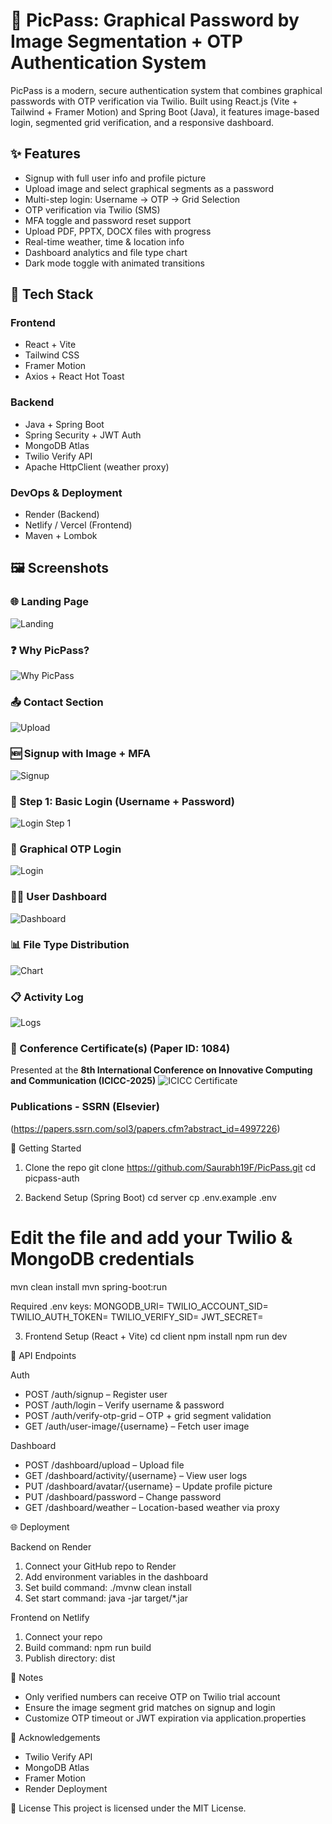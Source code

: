 # 🔐 PicPass: Graphical Password by Image Segmentation + OTP Authentication System

PicPass is a modern, secure authentication system that combines graphical passwords with OTP verification via Twilio. Built using React.js (Vite + Tailwind + Framer Motion) and Spring Boot (Java), it features image-based login, segmented grid verification, and a responsive dashboard.

## ✨ Features
- Signup with full user info and profile picture
- Upload image and select graphical segments as a password
- Multi-step login: Username → OTP → Grid Selection
- OTP verification via Twilio (SMS)
- MFA toggle and password reset support
- Upload PDF, PPTX, DOCX files with progress
- Real-time weather, time & location info
- Dashboard analytics and file type chart
- Dark mode toggle with animated transitions

## 🧩 Tech Stack

### Frontend
- React + Vite
- Tailwind CSS
- Framer Motion
- Axios + React Hot Toast

### Backend
- Java + Spring Boot
- Spring Security + JWT Auth
- MongoDB Atlas
- Twilio Verify API
- Apache HttpClient (weather proxy)

### DevOps & Deployment
- Render (Backend)
- Netlify / Vercel (Frontend)
- Maven + Lombok

## 🖼️ Screenshots

### 🌐 Landing Page
![Landing](./assets/landing-page.png)

### ❓ Why PicPass?
![Why PicPass](./assets/why-picpass.png)

### 📤 Contact Section
![Upload](./assets/contact.png)

### 🆕 Signup with Image + MFA
![Signup](./assets/signup-screen.png)

### 🔑 Step 1: Basic Login (Username + Password)
![Login Step 1](./assets/login-step-1.png)

### 🔐 Graphical OTP Login
![Login](./assets/login-screen.png)

### 🧑‍💼 User Dashboard
![Dashboard](./assets/dashboard.png)

### 📊 File Type Distribution
![Chart](./assets/pie-chart.png)

### 📋 Activity Log
![Logs](./assets/logs.png)



### 📜 Conference Certificate(s) (Paper ID: 1084)

Presented at the **8th International Conference on Innovative Computing and Communication (ICICC-2025)**
![ICICC Certificate](./assets/Paper.jpg)




### Publications - SSRN (Elsevier)
(https://papers.ssrn.com/sol3/papers.cfm?abstract_id=4997226)



🚀 Getting Started

1. Clone the repo
git clone https://github.com/Saurabh19F/PicPass.git
cd picpass-auth

2. Backend Setup (Spring Boot)
cd server
cp .env.example .env
# Edit the file and add your Twilio & MongoDB credentials

mvn clean install
mvn spring-boot:run

Required .env keys:
MONGODB_URI=
TWILIO_ACCOUNT_SID=
TWILIO_AUTH_TOKEN=
TWILIO_VERIFY_SID=
JWT_SECRET=

3. Frontend Setup (React + Vite)
cd client
npm install
npm run dev

🧪 API Endpoints

Auth
- POST /auth/signup – Register user
- POST /auth/login – Verify username & password
- POST /auth/verify-otp-grid – OTP + grid segment validation
- GET /auth/user-image/{username} – Fetch user image

Dashboard
- POST /dashboard/upload – Upload file
- GET /dashboard/activity/{username} – View user logs
- PUT /dashboard/avatar/{username} – Update profile picture
- PUT /dashboard/password – Change password
- GET /dashboard/weather – Location-based weather via proxy

🌐 Deployment

Backend on Render
1. Connect your GitHub repo to Render
2. Add environment variables in the dashboard
3. Set build command: ./mvnw clean install
4. Set start command: java -jar target/*.jar

Frontend on Netlify
1. Connect your repo
2. Build command: npm run build
3. Publish directory: dist

📌 Notes
- Only verified numbers can receive OTP on Twilio trial account
- Ensure the image segment grid matches on signup and login
- Customize OTP timeout or JWT expiration via application.properties

🙌 Acknowledgements
- Twilio Verify API
- MongoDB Atlas
- Framer Motion
- Render Deployment

📄 License
This project is licensed under the MIT License.
